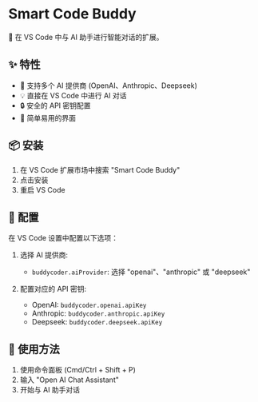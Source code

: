 # Smart Code Buddy

🤖 在 VS Code 中与 AI 助手进行智能对话的扩展。

## ✨ 特性

- 🎯 支持多个 AI 提供商 (OpenAI、Anthropic、Deepseek)
- 💡 直接在 VS Code 中进行 AI 对话
- 🔒 安全的 API 密钥配置
- 🚀 简单易用的界面

## 📦 安装

1. 在 VS Code 扩展市场中搜索 "Smart Code Buddy"
2. 点击安装
3. 重启 VS Code

## 🔧 配置

在 VS Code 设置中配置以下选项：

1. 选择 AI 提供商:
   - `buddycoder.aiProvider`: 选择 "openai"、"anthropic" 或 "deepseek"

2. 配置对应的 API 密钥:
   - OpenAI: `buddycoder.openai.apiKey`
   - Anthropic: `buddycoder.anthropic.apiKey`
   - Deepseek: `buddycoder.deepseek.apiKey`

## 🚀 使用方法

1. 使用命令面板 (Cmd/Ctrl + Shift + P)
2. 输入 "Open AI Chat Assistant"
3. 开始与 AI 助手对话
